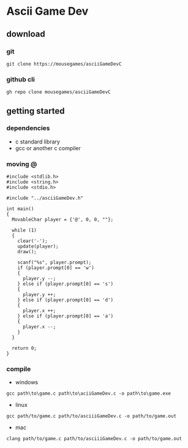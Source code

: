 # Ascii Game Dev
## download
### git
```
git clone https://mousegames/asciiGameDevC
```
### github cli
```
gh repo clone mousegames/asciiGameDevC

```

## getting started
### dependencies
- c standard library
- gcc or another c compiler
### moving @
```
#include <stdlib.h>
#include <string.h>
#include <stdio.h>

#include "../asciiGameDev.h"

int main()
{
  MovableChar player = {'@', 0, 0, ""};

  while (1)
  {
    clear('-');
    update(player);
    draw();

    scanf("%s", player.prompt);
    if (player.prompt[0] == 'w')
    {
      player.y --;
    } else if (player.prompt[0] == 's')
    {
      player.y ++;
    } else if (player.prompt[0] == 'd')
    {
      player.x ++;
    } else if (player.prompt[0] == 'a')
    {
      player.x --;
    }
  }
  
  return 0;
}

```
### compile
- windows
```
gcc path\to\game.c path\to\aciiGameDev.c -o path\to\game.exe 
```
- linux
```
gcc path/to/game.c path/to/asciiiGameDev.c -o path/to/game.out
```
- mac
```
clang path/to/game.c path/to/asciiiGameDev.c -o path/to/game.out
```
